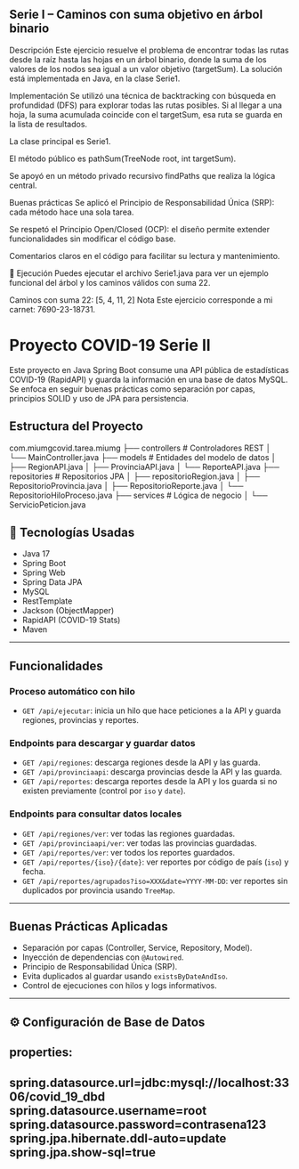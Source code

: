 ##  Serie I – Caminos con suma objetivo en árbol binario
Descripción
Este ejercicio resuelve el problema de encontrar todas las rutas desde la raíz hasta las hojas en un árbol binario, donde la suma de los valores de los nodos sea igual a un valor objetivo (targetSum). La solución está implementada en Java, en la clase Serie1.

Implementación
Se utilizó una técnica de backtracking con búsqueda en profundidad (DFS) para explorar todas las rutas posibles. Si al llegar a una hoja, la suma acumulada coincide con el targetSum, esa ruta se guarda en la lista de resultados.

La clase principal es Serie1.

El método público es pathSum(TreeNode root, int targetSum).

Se apoyó en un método privado recursivo findPaths que realiza la lógica central.

Buenas prácticas
Se aplicó el Principio de Responsabilidad Única (SRP): cada método hace una sola tarea.

Se respetó el Principio Open/Closed (OCP): el diseño permite extender funcionalidades sin modificar el código base.

Comentarios claros en el código para facilitar su lectura y mantenimiento.

🧪 Ejecución
Puedes ejecutar el archivo Serie1.java para ver un ejemplo funcional del árbol y los caminos válidos con suma 22.


Caminos con suma 22:
[5, 4, 11, 2]
 Nota
Este ejercicio corresponde a mi carnet: 7690-23-18731.

# Proyecto COVID-19 Serie ll

Este proyecto en Java Spring Boot consume una API pública de estadísticas COVID-19 (RapidAPI) y guarda la información en una base de datos MySQL. Se enfoca en seguir buenas prácticas como separación por capas, principios SOLID y uso de JPA para persistencia.



##  Estructura del Proyecto

com.miumgcovid.tarea.miumg
├── controllers # Controladores REST
│ └── MainController.java
├── models # Entidades del modelo de datos
│ ├── RegionAPI.java
│ ├── ProvinciaAPI.java
│ └── ReporteAPI.java
├── repositories # Repositorios JPA
│ ├── repositorioRegion.java
│ ├── RepositorioProvincia.java
│ ├── RepositorioReporte.java
│ └── RepositorioHiloProceso.java
├── services # Lógica de negocio
│ └── ServicioPeticion.java





## 🔧 Tecnologías Usadas

- Java 17
- Spring Boot
- Spring Web
- Spring Data JPA
- MySQL
- RestTemplate
- Jackson (ObjectMapper)
- RapidAPI (COVID-19 Stats)
- Maven

---

##  Funcionalidades

###  Proceso automático con hilo
- `GET /api/ejecutar`: inicia un hilo que hace peticiones a la API y guarda regiones, provincias y reportes.

###  Endpoints para descargar y guardar datos
- `GET /api/regiones`: descarga regiones desde la API y las guarda.
- `GET /api/provinciaapi`: descarga provincias desde la API y las guarda.
- `GET /api/reportes`: descarga reportes desde la API y los guarda si no existen previamente (control por `iso` y `date`).

###  Endpoints para consultar datos locales
- `GET /api/regiones/ver`: ver todas las regiones guardadas.
- `GET /api/provinciaapi/ver`: ver todas las provincias guardadas.
- `GET /api/reportes/ver`: ver todos los reportes guardados.
- `GET /api/reportes/{iso}/{date}`: ver reportes por código de país (`iso`) y fecha.
- `GET /api/reportes/agrupados?iso=XXX&date=YYYY-MM-DD`: ver reportes sin duplicados por provincia usando `TreeMap`.

---

##  Buenas Prácticas Aplicadas

- Separación por capas (Controller, Service, Repository, Model).
- Inyección de dependencias con `@Autowired`.
- Principio de Responsabilidad Única (SRP).
- Evita duplicados al guardar usando `existsByDateAndIso`.
- Control de ejecuciones con hilos y logs informativos.

---

## ⚙ Configuración de Base de Datos


properties:
--
spring.datasource.url=jdbc:mysql://localhost:3306/covid_19_dbd
spring.datasource.username=root
spring.datasource.password=contrasena123
spring.jpa.hibernate.ddl-auto=update
spring.jpa.show-sql=true
--
